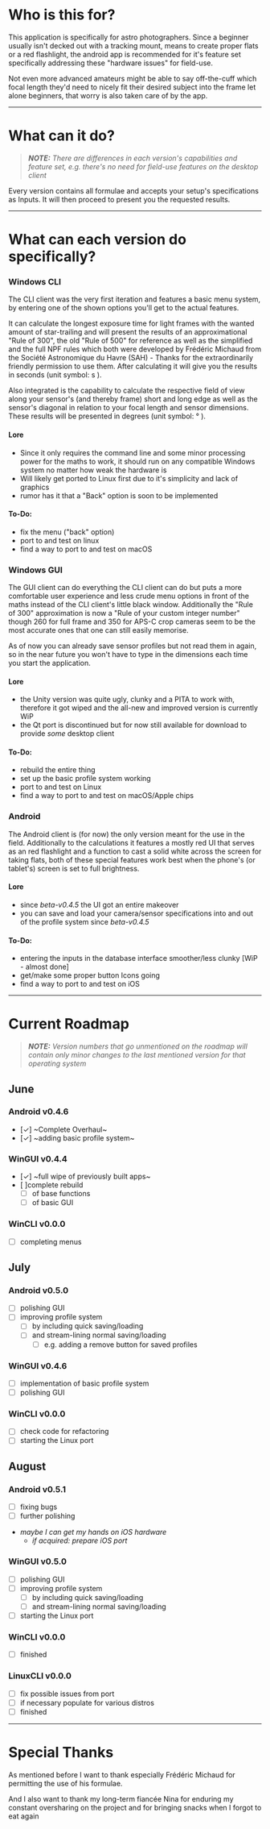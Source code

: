 # Who is this for?
This application is specifically for astro photographers.
Since a beginner usually isn't decked out with a tracking mount, means to create proper flats or a red flashlight, the android app is recommended for it's feature set specifically addressing these "hardware issues" for field-use. 

Not even more advanced amateurs might be able to say off-the-cuff which focal length they'd need to nicely fit their desired subject into the frame let alone beginners, that worry is also taken care of by the app.

------------------------------------------
# What can it do?
> ***NOTE:** There are differences in each version's capabilities and feature set, e.g. there's no need for field-use features on the desktop client*

Every version contains all formulae and accepts your setup's specifications as Inputs.
It will then proceed to present you the requested results.

------------------------------------------
# What can each version do specifically?
### Windows CLI
The CLI client was the very first iteration and features a basic menu system, by entering one of the shown options you'll get to the actual features.

It can calculate the longest exposure time for light frames with the wanted amount of star-trailing and will present the results of an approximational "Rule of 300", the old "Rule of 500" for reference as well as the simplified and the full NPF 
rules which both were developed by Frédéric Michaud from the Société Astronomique du Havre (SAH) - Thanks for the extraordinarily friendly permission to use them. 
After calculating it will give you the results in seconds (unit symbol: s ).

Also integrated is the capability to calculate the respective field of view along your sensor's (and thereby frame) short and long edge as well as the sensor's diagonal in relation to your focal length and sensor dimensions. 
These results will be presented in degrees (unit symbol: ° ).

#### Lore
- Since it only requires the command line and some minor processing power for the maths to work, it should run on any compatible Windows system no matter how weak the hardware is
- Will likely get ported to Linux first due to it's simplicity and lack of graphics
- rumor has it that a "Back" option is soon to be implemented
#### To-Do:
- fix the menu ("back" option)
- port to and test on linux
- find a way to port to and test on macOS


### Windows GUI
The GUI client can do everything the CLI client can do but puts a more comfortable user experience and less crude menu options in front of the maths instead of the CLI client's little black window.
Additionally the "Rule of 300" approximation is now a "Rule of your custom integer number" though 260 for full frame and 350 for APS-C crop cameras seem to be the most accurate ones that one can still easily memorise.

As of now you can already save sensor profiles but not read them in again, so in the near future you won't have to type in the dimensions each time you start the application.

#### Lore
- the Unity version was quite ugly, clunky and a PITA to work with, therefore it got wiped and the all-new and improved version is currently WiP
- the Qt port is discontinued but for now still available for download to provide *some* desktop client
#### To-Do:
- rebuild the entire thing
- set up the basic profile system working
- port to and test on Linux
- find a way to port to and test on macOS/Apple chips


### Android
The Android client is (for now) the only version meant for the use in the field. Additionally to the calculations it features a mostly red UI that serves as an red flashlight and a function to cast a solid white across the screen for taking flats, both of these special features work best when the phone's (or tablet's) screen is set to full brightness.

#### Lore
- since _beta-v0.4.5_ the UI got an entire makeover
- you can save and load your camera/sensor specifications into and out of the profile system since _beta-v0.4.5_
#### To-Do:
- entering the inputs in the database interface smoother/less clunky [WiP - almost done]
- get/make some proper button Icons going
- find a way to port to and test on iOS

------------------------------------------
# Current Roadmap
> ***NOTE:** Version numbers that go unmentioned on the roadmap will contain only minor changes to the last mentioned version for that operating system*
## June
### Android v0.4.6
- [✓] ~Complete Overhaul~ 
- [✓] ~adding basic profile system~ 
### WinGUI v0.4.4
- [✓] ~full wipe of previously built apps~ 
- [ ]complete rebuild
  - [ ] of base functions
  - [ ] of basic GUI
### WinCLI v0.0.0
- [ ] completing menus

## July
### Android v0.5.0
- [ ] polishing GUI
- [ ] improving profile system
  - [ ] by including quick saving/loading
  - [ ] and stream-lining normal saving/loading
    - [ ] e.g. adding a remove button for saved profiles
### WinGUI v0.4.6
- [ ] implementation of basic profile system
- [ ] polishing GUI
### WinCLI v0.0.0
- [ ] check code for refactoring 
- [ ] starting the Linux port

## August
### Android v0.5.1
- [ ] fixing bugs
- [ ] further polishing
- *maybe I can get my hands on iOS hardware*
  - *if acquired: prepare iOS port*
### WinGUI v0.5.0
- [ ] polishing GUI
- [ ] improving profile system
  - [ ] by including quick saving/loading
  - [ ] and stream-lining normal saving/loading
- [ ] starting the Linux port
### WinCLI v0.0.0
- [ ] finished
### LinuxCLI v0.0.0
- [ ] fix possible issues from port
- [ ] if necessary populate for various distros
- [ ] finished

------------------------------------------
# Special Thanks
As mentioned before I want to thank especially Frédéric Michaud for permitting the use of his formulae.

And I also want to thank my long-term fiancée Nina for enduring my constant oversharing on the project and for bringing snacks when I forgot to eat again
